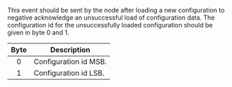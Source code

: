 This event should be sent by the node after loading a new configuration to negative acknowledge an unsuccessful load of configuration data. The configuration id for the unsuccessfully loaded configuration should be given in byte 0 and 1.

 | Byte | Description | 
 | :----: | ----------- | 
 | 0    | Configuration id MSB. | 
 | 1    | Configuration id LSB. |
